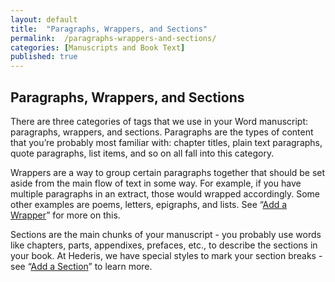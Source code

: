 ```yaml
---
layout: default
title:  "Paragraphs, Wrappers, and Sections"
permalink:  /paragraphs-wrappers-and-sections/
categories: [Manuscripts and Book Text]
published: true
---
```


<section data-type="chapter" class="hsecchapter" data-hederis-type="hsecchapter" id="paragraphs-wrappers-and-sections" data-pi-attrs="id: paragraphs-wrappers-and-sections"><h1 data-hederis-type="hblkchaptitle" class="hblkchaptitle" id="pySsH0B0m">Paragraphs, Wrappers, and Sections</h1>
    <p class="hblkp" data-hederis-type="hblkp" id="patcAkMr9">There are three categories of tags that we use in your Word manuscript: paragraphs, wrappers, and sections. Paragraphs are the types of content that you&#8217;re probably most familiar with: chapter titles, plain text paragraphs, quote paragraphs, list items, and so on all fall into this category.</p>
    <p class="hblkp" data-hederis-type="hblkp" id="p17No1npE">Wrappers are a way to group certain paragraphs together that should be set aside from the main flow of text in some way. For example, if you have multiple paragraphs in an extract, those would wrapped accordingly. Some other examples are poems, letters, epigraphs, and lists. See &#8220;<a href="{% post_url 2019-04-01-15-AddaWrapper %}"><span class="Hyperlink">Add a Wrapper</span></a>&#8221; for more on this.</p>
    <p class="hblkp" data-hederis-type="hblkp" id="pX1gUQVxl">Sections are the main chunks of your manuscript - you probably use words like chapters, parts, appendixes, prefaces, etc., to describe the sections in your book. At Hederis, we have special styles to mark your section breaks - see &#8220;<a href="{% post_url 2019-04-01-16-AddaSection %}"><span class="Hyperlink">Add a Section</span></a>&#8221; to learn more.</p>
    </section>
    